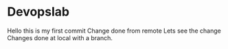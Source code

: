 # Devopslab
Hello this is my first commit
Change done from remote
Lets see the change
Changes done at local with a branch.
